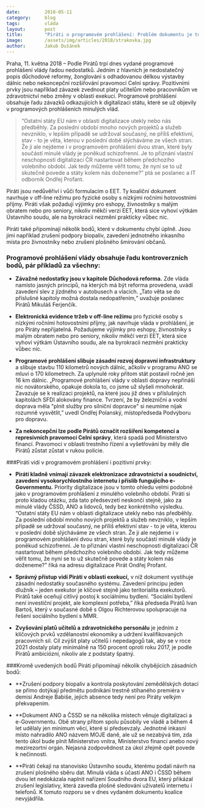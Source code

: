 ```yaml
---
date:         2018-05-11
category:     blog
tags:         vláda
layout:       post
title:        "Piráti o programovém prohlášení: Problém dokumentu je to, co v něm chybí"
image:        /assets/img/articles/2018/strakovka.jpg
author:       Jakub Dušánek
---
```


  
Praha, 11. května 2018 – Podle Pirátů trpí dnes vydané programové prohlášení vlády řadou nedostatků. Jedním z hlavních je nedostatečný popis důchodové reformy, žonglování s odhadovanou délkou výstavby dálnic nebo nekoncepční rozšiřování pravomocí Celní správy. Pozitivními prvky jsou například závazek zvednout platy učitelům nebo pracovníkům ve zdravotnictví nebo změny v oblasti exekucí. Programové prohlášení obsahuje řadu závazků odkazujících k digitalizaci státu, které se už objevily v programových prohlášeních minulých vlád.
 
> “Ostatní státy EU nám v oblasti digitalizace utekly nebo nás předběhly. Za poslední období mnoho nových projektů a služeb nevzniklo, v lepším případě se udržoval současný, ne příliš efektivní, stav - to je věta, kterou v poslední době slýcháváme ze všech stran. Že ji ale nejdeme i v programovém prohlášení dvou stran, které byly součástí minulé vlády je poněkud schizofrenní. Je to přiznání vlastní neschopnosti digitalizaci ČR nastartovat během předchozího volebního období. Jak tedy můžeme věřit tomu, že nyní se to už skutečně povede a státy kolem nás doženeme?” ptá se poslanec a IT odborník Ondřej Profant.
 
Piráti jsou nedůvěřiví i vůči formulacím o EET. Ty koaliční dokument navrhuje v off-line režimu pro fyzické osoby s nízkými ročními hotovostními příjmy. Piráti však požadují výjimky pro eshopy, živnostníky s malým obratem nebo pro seniory, nikoliv měkčí verzi EET, která sice vyhoví výtkám Ústavního soudu, ale na byrokracii nezmění prakticky vůbec nic.
 
Piráti také připomínají několik bodů, které v dokumentu chybí úplně. Jsou jimi například zrušení podpory biopaliv, zavedení jednotného inkasního místa pro živnostníky nebo zrušení plošného šmírování občanů.

### Programové prohlášení vlády obsahuje řadu kontroverzních bodů, pár příkladů za všechny:
* **Závažné nedostatky jsou v kapitole Důchodová reforma.** Zde vláda namísto jasných principů, na kterých má být reforma provedena, uvádí zavedení slev z jízdného v autobusech a vlacích. „Tato věta se do příslušné kapitoly možná dostala nedopatřením,“ uvažuje poslanec Pirátů Mikuláš Ferjenčík.
 
* **Elektronická evidence tržeb v off-line režimu** pro fyzické osoby s nízkými ročními hotovostními příjmy, jak navrhuje vláda v prohlášení, je pro Piráty nepřijatelná. Požadujeme výjimky pro eshopy, živnostníky s malým obratem nebo pro seniory, nikoliv měkčí verzi EET, která sice vyhoví výtkám Ústavního soudu, ale na byrokracii nezmění prakticky vůbec nic.

* **Programové prohlášení slibuje zásadní rozvoj dopravní infrastruktury** a slibuje stavbu 110 kilometrů nových dálnic, ačkoliv v programu ANO se mluví o 170 kilometrech. Za uplynulé roky přitom stát postavil ročně jen 16 km dálnic. „Programové prohlášení vlády v oblasti dopravy nepřináší nic novátorského, opakuje dokola to, co jsme už slyšeli mnohokrát. Zavazuje se k realizaci projektů, na které jsou již dnes v příslušných kapitolách SFDI alokovány finance. Tvrzení, že by železniční a vodní doprava měla "plnit služby pro silniční dopravce" si neumíme nijak rozumně vysvětlit,” uvedl Ondřej Polanský, místopředseda Podvýboru pro dopravu.

* **Za nekoncepční lze podle Pirátů označit rozšíření kompetencí a represivních pravomocí Celní správy**, která spadá pod Ministerstvo financí. Pravomoci v oblasti trestního řízení a vyšetřování by měly dle Pirátů zůstat zůstat v rukou policie.

###Piráti vidí v programovém prohlášení i pozitivní prvky:
* **Piráti kladně vnímají závazek elektronizace zdravotnictví a soudnictví, zavedení vysokorychlostního internetu i příslib fungujícího e-Governmentu.** Priority digitalizace jsou v tomto ohledu velmi podobné jako v programovém prohlášení z minulého volebního období. Piráti si proto kladou otázku, zda tato předsevzetí neskončí stejně, jako za minulé vlády ČSSD, ANO a lidovců, tedy bez konkrétního výsledku. “Ostatní státy EU nám v oblasti digitalizace utekly nebo nás předběhly. Za poslední období mnoho nových projektů a služeb nevzniklo, v lepším případě se udržoval současný, ne příliš efektivní stav - to je věta, kterou v poslední době slýcháváme ze všech stran. Že ji ale nejdeme i v programovém prohlášení dvou stran, které byly součástí minulé vlády je poněkud schizofrenní. Je to přiznání vlastní neschopnosti digitalizaci ČR nastartovat během předchozího volebního období. Jak tedy můžeme věřit tomu, že nyní se to už skutečně povede a státy kolem nás doženeme?” říká na adresu digitalizace Pirát Ondřej Profant.

* **Správný přístup vidí Piráti v oblasti exekucí,** v níž dokument vystihuje zásadní nedostatky současného systému. Zavedení principu jeden dlužník – jeden exekutor je klíčové stejně jako teritorialita exekutorů. Pirátů také oceňují citlivý postoj k sociálnímu bydlení. “Sociální bydlení není investiční projekt, ale komplexní potřeba,” říká předseda Pirátů Ivan Bartoš, který v současné době s Olgou Richterovou spolupracuje na řešení sociálního bydlení s MMR.

* **Zvyšování platů učitelů a zdravotnického personálu** je jedním z klíčových prvků vzdělanostní ekonomiky a udržení kvalifikovaných pracovních sil. Cíl zvýšit platy učitelů i nepedagogů tak, aby se v roce 2021 dostaly platy minimálně na 150 procent oproti roku 2017, je podle Pirátů ambiciózní, nikoliv ale z podstaty špatný.

###Kromě uvedených bodů Piráti připomínají několik chybějících zásadních bodů:
* **Zrušení podpory biopaliv a kontrola poskytování zemědělských dotací se přímo dotýkají předmětu podnikání trestně stíhaného premiéra v demisi Andreje Babiše, jejich absence tedy není pro Piráty velkým překvapením.

* **Dokument ANO a ČSSD se na několika místech věnuje digitalizaci a e-Governmentu. Obě strany přitom spolu působily ve vládě a během 4 let udělaly jen minimum věcí, které si předsevzaly. Jednotné inkasní místo nahradilo ANO názvem MOJE daně, ale už se nezabývá tím, zda tento úkol bude plnit Ministerstvo vnitra, Ministerstvo financí anebo nový mezirezortní orgán. Nejasná zodpovědnost za úkol zřejmě opět povede k nečinnosti.

* **Piráti čekají na stanovisko Ústavního soudu, kterému podali návrh na zrušení plošného sběru dat. Minulá vláda s účastí ANO i ČSSD během dvou let nedokázala naplnit nařízení Soudního dvora EU, který přikázal zrušení legislativy, která zavedla plošné sledování uživatelů internetu i telefonů. K tomuto rozporu se v dnes vydaném dokumentu koalice nevyjádřila.

